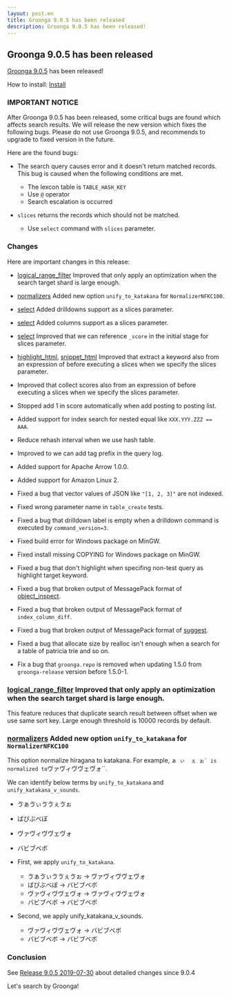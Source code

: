 ```yaml
---
layout: post.en
title: Groonga 9.0.5 has been released
description: Groonga 9.0.5 has been released!
---
```


## Groonga 9.0.5 has been released

[Groonga 9.0.5](/docs/news.html#release-9-0-5) has been released!

How to install: [Install](/docs/install.html)

### IMPORTANT NOTICE

After Groonga 9.0.5 has been released, some critical bugs are found which affects search results.
We will release the new version which fixes the following bugs.
Please do not use Groonga 9.0.5, and recommends to upgrade to fixed version in the future.

Here are the found bugs:

* The search query causes error and it doesn't return matched records. This bug is caused when the following conditions are met.

  * The lexcon table is  ``TABLE_HASH_KEY``
  * Use `@` operator
  * Search escalation is occurred

* ``slices`` returns the records which should not be matched.

  * Use ``select`` command with ``slices`` parameter.

### Changes

Here are important changes in this release:

* [logical_range_filter](/docs/reference/commands/logical_range_filter.html) Improved that only apply an optimization when the search target shard is large enough.

* [normalizers](/docs/reference/normalizers.html) Added new option ``unify_to_katakana`` for ``NormalizerNFKC100``.

* [select](/docs/reference/commands/select.html) Added drilldowns support as a slices parameter.

* [select](/docs/reference/commands/select.html) Added columns support as a slices parameter.

* [select](/docs/reference/commands/select.html) Improved that we can reference ``_score`` in the initial stage for slices parameter.

* [highlight_html](/docs/reference/functions/highlight_html.html), [snippet_html](/docs/reference/functions/snippet_html.html) Improved that extract a keyword also from an expression of before executing a slices when we specify the slices parameter.

* Improved that collect scores also from an expression of before executing a slices when we specify the slices parameter.

* Stopped add 1 in score automatically when add posting to posting list.

* Added support for index search for nested equal like ``XXX.YYY.ZZZ == AAA``.

* Reduce rehash interval when we use hash table.

* Improved to we can add tag prefix in the query log.

* Added support for Apache Arrow 1.0.0.

* Added support for Amazon Linux 2.

* Fixed a bug that vector values of JSON like ``"[1, 2, 3]"`` are not indexed.

* Fixed wrong parameter name in ``table_create`` tests.

* Fixed a bug that drilldown label is empty when a drilldown command is executed by ``command_version=3``.

* Fixed build error for Windows package on MinGW.

* Fixed install missing COPYING for Windows package on MinGW.

* Fixed a bug that don't highlight when specifing non-test query as highlight target keyword.

* Fixed a bug that broken output of MessagePack format of [object_inspect](/docs/reference/commands/object_inspect).

* Fixed a bug that broken output of MessagePack format of ``index_column_diff``.

* Fixed a bug that broken output of MessagePack format of [suggest](/docs/reference/commands/suggest.html).

* Fixed a bug that allocate size by realloc isn't enough when a search for a table of patricia trie and so on.

* Fix a bug that ``groonga.repo`` is removed when updating 1.5.0 from ``groonga-release`` version before 1.5.0-1.

### [logical_range_filter](/docs/reference/commands/logical_range_filter.html) Improved that only apply an optimization when the search target shard is large enough.

This feature reduces that duplicate search result between offset when we use same sort key.
Large enough threshold is 10000 records by default.

### [normalizers](/docs/reference/normalizers.html) Added new option ``unify_to_katakana`` for ``NormalizerNFKC100``

This option normalize hiragana to katakana.
For example, `` ぁ ぃ  ぇ ぉ` is normalized to ``ヴァヴィヴヴェヴォ``.

We can identify below terms by ``unify_to_katakana`` and ``unify_katakana_v_sounds``.

* ゔぁゔぃゔゔぇゔぉ
* ばびぶべぼ
* ヴァヴィヴヴェヴォ
* バビブベボ

* First, we apply ``unify_to_katakana``.

  * ゔぁゔぃゔゔぇゔぉ -> ヴァヴィヴヴェヴォ
  * ばびぶべぼ -> バビブベボ
  * ヴァヴィヴヴェヴォ -> ヴァヴィヴヴェヴォ
  * バビブベボ -> バビブベボ

* Second, we apply unify_katakana_v_sounds.

  * ヴァヴィヴヴェヴォ -> バビブベボ
  * バビブベボ -> バビブベボ

### Conclusion

See [Release 9.0.5 2019-07-30](/docs/news.html#release-9-0-5) about detailed changes since 9.0.4

Let's search by Groonga!
